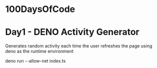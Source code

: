 # 100DaysOfCode

# Day1 - DENO Activity Generator

Generates random activity each time the user refreshes the page using deno as the runtime environment

deno run --allow-net index.ts
